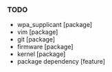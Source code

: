 ### TODO
- wpa_supplicant [package]
- vim [package]
- git [package]
- firmware [package]
- kernel [package]
- package dependency [feature]

